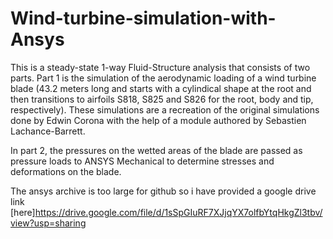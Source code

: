 # Wind-turbine-simulation-with-Ansys

This is a steady-state 1-way Fluid-Structure analysis that consists of two parts. Part 1 is the simulation of the aerodynamic loading of a wind turbine blade (43.2 meters long and starts with a cylindical shape at the root and then transitions to airfoils S818, S825 and S826 for the root, body and tip, respectively).
These simulations are a recreation of the original simulations done by Edwin Corona with the help of a module authored by Sebastien Lachance-Barrett.

In part 2, the pressures on the wetted areas of the blade are passed as pressure loads to ANSYS Mechanical to determine stresses and deformations on the blade.

The ansys archive is too large for github so i have provided a google drive link [here]<https://drive.google.com/file/d/1sSpGIuRF7XJjqYX7olfbYtqHkgZl3tbv/view?usp=sharing>
